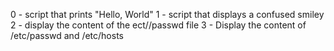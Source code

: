 0 - script that prints "Hello, World"
1 - script that displays a confused smiley
2 - display the content of the ect//passwd file
3 - Display the content of /etc/passwd and /etc/hosts